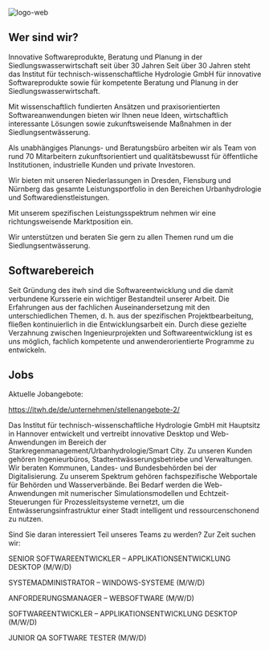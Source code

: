 ![logo-web](https://user-images.githubusercontent.com/5573898/219455456-2277b036-993d-4ffa-97d1-d4ffa35e2e40.jpg)

## Wer sind wir? 

Innovative Softwareprodukte, Beratung und Planung in der Siedlungswasserwirtschaft seit über 30 Jahren
Seit über 30 Jahren steht das Institut für technisch-wissenschaftliche Hydrologie GmbH für innovative Softwareprodukte sowie für kompetente Beratung und Planung in der Siedlungswasserwirtschaft.

Mit wissenschaftlich fundierten Ansätzen und praxisorientierten Softwareanwendungen bieten wir Ihnen neue Ideen, wirtschaftlich interessante Lösungen sowie zukunftsweisende Maßnahmen in der Siedlungsentwässerung.

Als unabhängiges Planungs- und Beratungsbüro arbeiten wir als Team von rund 70 Mitarbeitern zukunftsorientiert und qualitätsbewusst für öffentliche Institutionen, industrielle Kunden und private Investoren.

Wir bieten mit unseren Niederlassungen in Dresden, Flensburg und Nürnberg das gesamte Leistungsportfolio in den Bereichen Urbanhydrologie und Softwaredienstleistungen.

Mit unserem spezifischen Leistungsspektrum nehmen wir eine richtungsweisende Marktposition ein.

Wir unterstützen und beraten Sie gern zu allen Themen rund um die Siedlungsentwässerung.

## Softwarebereich
 
Seit Gründung des itwh sind die Softwareentwicklung und die damit verbundene Kursserie ein wichtiger Bestandteil unserer Arbeit. Die Erfahrungen aus der fachlichen Auseinandersetzung mit den unterschiedlichen Themen, d. h. aus der spezifischen Projektbearbeitung, fließen kontinuierlich in die Entwicklungsarbeit ein. Durch diese gezielte Verzahnung zwischen Ingenieurprojekten und Softwareentwicklung ist es uns möglich, fachlich kompetente und anwenderorientierte Programme zu entwickeln.

## Jobs

Aktuelle Jobangebote: 

https://itwh.de/de/unternehmen/stellenangebote-2/

Das Institut für technisch-wissenschaftliche Hydrologie GmbH mit Hauptsitz in Hannover entwickelt und vertreibt innovative Desktop und Web-Anwendungen im Bereich der Starkregenmanagement/Urbanhydrologie/Smart City. Zu unseren Kunden gehören Ingenieurbüros, Stadtentwässerungsbetriebe und Verwaltungen. Wir beraten Kommunen, Landes- und Bundesbehörden bei der Digitalisierung. Zu unserem Spektrum gehören fachspezifische Webportale für Behörden und Wasserverbände. Bei Bedarf werden die Web-Anwendungen mit numerischer Simulationsmodellen und Echtzeit-Steuerungen für Prozessleitsysteme vernetzt, um die Entwässerungsinfrastruktur einer Stadt intelligent und ressourcenschonend zu nutzen.

Sind Sie daran interessiert Teil unseres Teams zu werden? Zur Zeit suchen wir:

SENIOR SOFTWAREENTWICKLER – APPLIKATIONSENTWICKLUNG DESKTOP (M/W/D)
 

SYSTEMADMINISTRATOR – WINDOWS-SYSTEME (M/W/D)
 

ANFORDERUNGSMANAGER – WEBSOFTWARE (M/W/D)
 

SOFTWAREENTWICKLER – APPLIKATIONSENTWICKLUNG DESKTOP (M/W/D)
 

JUNIOR QA SOFTWARE TESTER (M/W/D)
